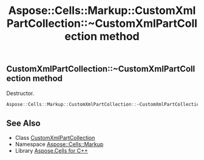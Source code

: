 ﻿---
title: Aspose::Cells::Markup::CustomXmlPartCollection::~CustomXmlPartCollection method
linktitle: ~CustomXmlPartCollection
second_title: Aspose.Cells for C++ API Reference
description: 'Aspose::Cells::Markup::CustomXmlPartCollection::~CustomXmlPartCollection method. Destructor in C++.'
type: docs
weight: 200
url: /cpp/aspose.cells.markup/customxmlpartcollection/~customxmlpartcollection/
---
## CustomXmlPartCollection::~CustomXmlPartCollection method


Destructor.

```cpp
Aspose::Cells::Markup::CustomXmlPartCollection::~CustomXmlPartCollection()
```

## See Also

* Class [CustomXmlPartCollection](../)
* Namespace [Aspose::Cells::Markup](../../)
* Library [Aspose.Cells for C++](../../../)
